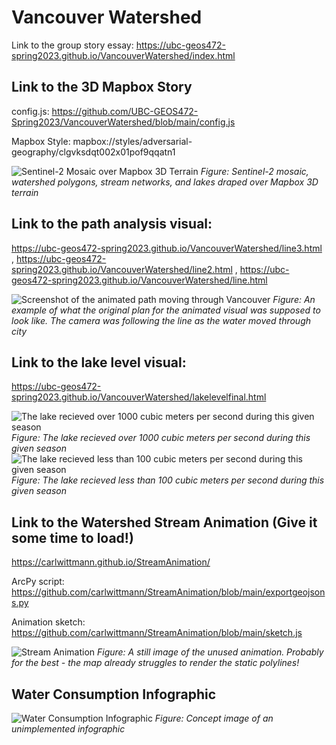 # Vancouver Watershed
Link to the group story essay: https://ubc-geos472-spring2023.github.io/VancouverWatershed/index.html

## Link to the 3D Mapbox Story

config.js: https://github.com/UBC-GEOS472-Spring2023/VancouverWatershed/blob/main/config.js

Mapbox Style: mapbox://styles/adversarial-geography/clgvksdqt002x01pof9qqatn1

![Sentinel-2 Mosaic over Mapbox 3D Terrain](https://github.com/UBC-GEOS472-Spring2023/VancouverWatershed/blob/main/3dpic.png)
*Figure: Sentinel-2 mosaic, watershed polygons, stream networks, and lakes draped over Mapbox 3D terrain*

## Link to the path analysis visual:
https://ubc-geos472-spring2023.github.io/VancouverWatershed/line3.html , https://ubc-geos472-spring2023.github.io/VancouverWatershed/line2.html , https://ubc-geos472-spring2023.github.io/VancouverWatershed/line.html

![Screenshot of the animated path moving through Vancouver](https://ubc-geos472-spring2023.github.io/VancouverWatershed/animation.png)
*Figure: An example of what the original plan for the animated visual was supposed to look like. The camera was following the line as the water moved through city*

## Link to the lake level visual: 
https://ubc-geos472-spring2023.github.io/VancouverWatershed/lakelevelfinal.html

![The lake recieved over 1000 cubic meters per second during this given season](https://ubc-geos472-spring2023.github.io/VancouverWatershed/bluevisual.png)
*Figure: The lake recieved over 1000 cubic meters per second during this given season*
![The lake recieved less than 100 cubic meters per second during this given season](https://ubc-geos472-spring2023.github.io/VancouverWatershed/redvisual.png)
*Figure: The lake recieved less than 100 cubic meters per second during this given season*

## Link to the Watershed Stream Animation (Give it some time to load!)

https://carlwittmann.github.io/StreamAnimation/

ArcPy script: https://github.com/carlwittmann/StreamAnimation/blob/main/exportgeojsons.py

Animation sketch: https://github.com/carlwittmann/StreamAnimation/blob/main/sketch.js

![Stream Animation](https://ubc-geos472-spring2023.github.io/VancouverWatershed/streamanimationpic.png)
*Figure: A still image of the unused animation. Probably for the best - the map already struggles to render the static polylines!*

## Water Consumption Infographic

![Water Consumption Infographic](https://github.com/UBC-GEOS472-Spring2023/VancouverWatershed/blob/main/Layout2.jpg)
*Figure: Concept image of an unimplemented infographic*


